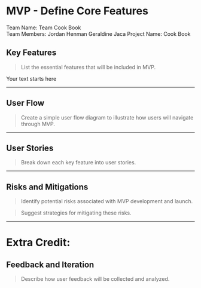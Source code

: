 # MVP \- Define Core Features

Team Name: Team Cook Book   
Team Members: Jordan Henman Geraldine Jaca
Project Name: Cook Book

## Key Features

> List the essential features that will be included in MVP.  

Your text starts here

***

## User Flow

> Create a simple user flow diagram to illustrate how users will navigate through MVP.

 ***

## User Stories

> Break down each key feature into user stories.

***

## Risks and Mitigations

> Identify potential risks associated with MVP development and launch.


> Suggest strategies for mitigating these risks.

*** 

# Extra Credit:

## Feedback and Iteration

> Describe how user feedback will be collected and analyzed.
